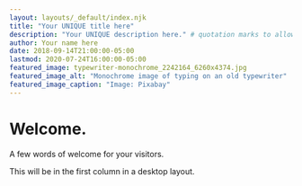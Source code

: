 ```yaml
---
layout: layouts/_default/index.njk
title: "Your UNIQUE title here"
description: "Your UNIQUE description here." # quotation marks to allow colons where used
author: Your name here
date: 2018-09-14T21:00:00-05:00
lastmod: 2020-07-24T16:00:00-05:00
featured_image: typewriter-monochrome_2242164_6260x4374.jpg
featured_image_alt: "Monochrome image of typing on an old typewriter"
featured_image_caption: "Image: Pixabay"
---
```


# Welcome.

A few words of welcome for your visitors.

This will be in the first column in a desktop layout.